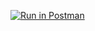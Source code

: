 
[![Run in Postman](https://run.pstmn.io/button.svg)](https://god.postman.co/run-collection/1a1fea7f21ef3f5e9479?action=collection%2Fimport#?env%5BNew%20Environment%5D=W3sia2V5IjoiYm9va190aXRsZSIsInZhbHVlIjoidHVyaW5nIiwiZW5hYmxlZCI6dHJ1ZSwidHlwZSI6ImRlZmF1bHQiLCJzZXNzaW9uVmFsdWUiOiJ0dXJpbmciLCJzZXNzaW9uSW5kZXgiOjB9LHsia2V5IjoiaWQiLCJ2YWx1ZSI6IiIsImVuYWJsZWQiOnRydWUsInR5cGUiOiJhbnkiLCJzZXNzaW9uVmFsdWUiOiJbb2JqZWN0IE9iamVjdF0iLCJzZXNzaW9uSW5kZXgiOjF9XQ==)
